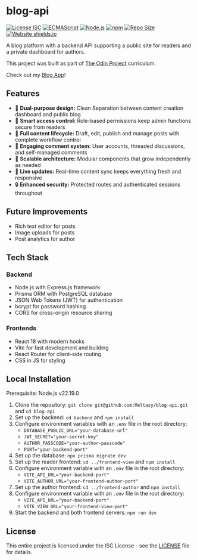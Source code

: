 # blog-api

[![License ISC](https://img.shields.io/github/license/Meltasy/blog-api)](https://opensource.org/license/isc-license-txt)
[![ECMAScript](https://img.shields.io/badge/ECMAScript-2025-blue.svg)](https://ecma-international.org/publications-and-standards/standards/ecma-262/)
[![Node.js](https://img.shields.io/badge/Node.js-v22.12.0-brightgreen.svg)](https://nodejs.org/)
[![npm](https://img.shields.io/badge/npm-v11.3.0-red.svg)](https://www.npmjs.com/)
[![Repo Size](https://img.shields.io/github/repo-size/Meltasy/blog-api)](https://github.com/Meltasy/blog-api)
[![Website shields.io](https://img.shields.io/website-up-down-green-red/http/shields.io.svg)](https://blog-api-view.netlify.app/)

A blog platform with a backend API supporting a public site for readers and a private dashboard for authors.

This project was built as part of [The Odin Project](https://www.theodinproject.com/lessons/node-path-nodejs-blog-api) curriculum.

Check out my [Blog App](https://blog-api-view.netlify.app/)!

## Features

* 🎎 **Dual-purpose design:** Clean Separation between content creation dashboard and public blog
* 🔐 **Smart access control:** Role-based permissions keep admin functions secure from readers
* 📝 **Full content lifecycle:** Draft, edit, publish and manage posts with complete workflow control
* 💬 **Engaging comment system:** User accounts, threaded discussions, and self-managed comments
* 🧩 **Scalable architecture:** Modular components that grow independently as needed
* 📢 **Live updates:** Real-time content sync keeps everything fresh and responsive
* 🔒 **Enhanced security:** Protected routes and authenticated sessions throughout

## Future Improvements

* Rich text editor for posts
* Image uploads for posts
* Post analytics for author

## Tech Stack

### Backend

* Node.js with Express.js framework
* Prisma ORM with PostgreSQL database
* JSON Web Tokens (JWT) for authentication
* bcrypt for password hashing
* CORS for cross-origin resource sharing

### Frontends

* React 18 with modern hooks
* Vite for fast development and building
* React Router for client-side routing
* CSS in JS for styling

## Local Installation

Prerequisite: Node.js v22.19.0

1. Clone the repository: `git clone git@github.com:Meltasy/blog-api.git` and `cd blog-api`
2. Set up the backend: `cd backend` and `npm install`
3. Configure environment variables with an `.env` file in the root directory:
    * `DATABASE_PUBLIC_URL="your-database-url"`
    * `JWT_SECRET="your-secret-key"`
    * `AUTHOR_PASSCODE="your-author-passcode"`
    * `PORT="your-backend-port"`
4. Set up the database: `npx prisma migrate dev`
5. Set up the reader frontend: `cd ../frontend-view` and `npm install`
6. Configure environment variable with an `.env` file in the root directory:
    * `VITE_API_URL="your-backend-port"`
    * `VITE_AUTHOR_URL="your-frontend-author-port"`
7. Set up the author frontend: `cd ../frontend-author` and `npm install`
8. Configure environment variable with an `.env` file in the root directory:
    * `VITE_API_URL="your-backend-port"`
    * `VITE_VIEW_URL="your-frontend-view-port"`
9. Start the backend and both frontend servers: `npm run dev`

## License

This entire project is licensed under the ISC License - see the [LICENSE](LICENSE) file for details.